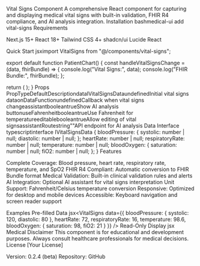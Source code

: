 Vital Signs Component
A comprehensive React component for capturing and displaying medical vital signs with built-in validation, FHIR R4 compliance, and AI analysis integration.
Installation
bashmedical-ui add vital-signs
Requirements

Next.js 15+
React 18+
Tailwind CSS 4+
shadcn/ui
Lucide React

Quick Start
jsximport VitalSigns from "@/components/vital-signs";

export default function PatientChart() {
  const handleVitalSignsChange = (data, fhirBundle) => {
    console.log("Vital Signs:", data);
    console.log("FHIR Bundle:", fhirBundle);
  };
  
  return (
    <VitalSigns
      onData={handleVitalSignsChange}
      useFahrenheit={true}
      assistant={true}
      assistantRoute="/api/analyze-vitals"
    />
  );
}
Props
PropTypeDefaultDescriptiondataIVitalSignsDataundefinedInitial vital signs dataonDataFunctionundefinedCallback when vital signs changeassistantbooleantrueShow AI analysis buttonuseFahrenheitbooleantrueUse Fahrenheit for temperatureeditablebooleantrueAllow editing of vital signsassistantRoutestring""API endpoint for AI analysis
Data Interface
typescriptinterface IVitalSignsData {
  bloodPressure: {
    systolic: number | null;
    diastolic: number | null;
  };
  heartRate: number | null;
  respiratoryRate: number | null;
  temperature: number | null;
  bloodOxygen: {
    saturation: number | null;
    fiO2: number | null;
  };
}
Features

Complete Coverage: Blood pressure, heart rate, respiratory rate, temperature, and SpO2
FHIR R4 Compliant: Automatic conversion to FHIR Bundle format
Medical Validation: Built-in clinical validation rules and alerts
AI Integration: Optional AI assistant for vital signs interpretation
Unit Support: Fahrenheit/Celsius temperature conversion
Responsive: Optimized for desktop and mobile devices
Accessible: Keyboard navigation and screen reader support

Examples
Pre-filled Data
jsx<VitalSigns
  data={{
    bloodPressure: { systolic: 120, diastolic: 80 },
    heartRate: 72,
    respiratoryRate: 16,
    temperature: 98.6,
    bloodOxygen: { saturation: 98, fiO2: 21 }
  }}
/>
Read-Only Display
jsx<VitalSigns
  data={vitalSigns}
  editable={false}
  assistant={false}
/>
Medical Disclaimer
This component is for educational and development purposes. Always consult healthcare professionals for medical decisions.
License
[Your License]

Version: 0.2.4 (beta)
Repository: GitHub
